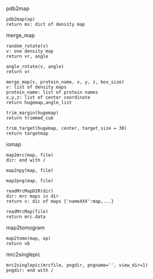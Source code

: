 pdb2map

```
pdb2map(op)
return ms: dict of density map
```



merge_map

```
random_rotate(v)
v: one density map
return vr, angle
```

```
angle_rotate(v, angle)
return vr
```

```
merge_map(v, protein_name, x, y, z, box_size)
v: list of density maps
protein_name: list of protein names
x,y,z: list of center coordinate
return hugemap,angle_list
```

```
trim_margin(hugemap)
return trimmed_cub
```

```
trim_target(hugemap, center, target_size = 30)
return targetmap

```

iomap

```
map2mrc(map, file)
dir: end with /
```

```
map2npy(map, file)
```

```
map2png(map, file)
```

```
readMrcMapDIR(dir)
dir: mrc maps in dir
return v: dic of maps {'nameXXX':map,...}
```

```
readMrcMap(file)
return mrc.data
```



map2tomogram

```
map2tomo(map, op)
return vb
```



mrc2singlepic

```
mrc2singlepic(mrcfile, pngdir, pngname='', view_dir=1)
pngdir: end with /
```
